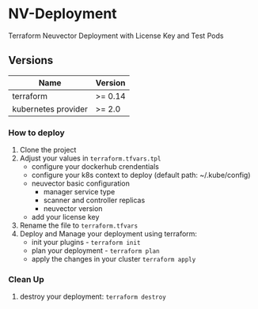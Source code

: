 # NV-Deployment
Terraform Neuvector Deployment with License Key and Test Pods

## Versions

| Name | Version |
|------|---------|
| terraform | >= 0.14
| kubernetes provider| >= 2.0 |

### How to deploy

1. Clone the project
2. Adjust your values in   ```terraform.tfvars.tpl```
    - configure your dockerhub crendentials
    - configure your k8s context to deploy (default path: ~/.kube/config)
    - neuvector basic configuration
        - manager service type
        - scanner and controller replicas
        - neuvector version
    - add your license key 
3. Rename the file to `terraform.tfvars`
4. Deploy and Manage your deployment using terraform:
    - init your plugins  - ```terraform init```
    - plan your deployment - ```terraform plan```
    - apply the changes in your cluster ```terraform apply```

### Clean Up
1. destroy your deployment: ```terraform destroy```

